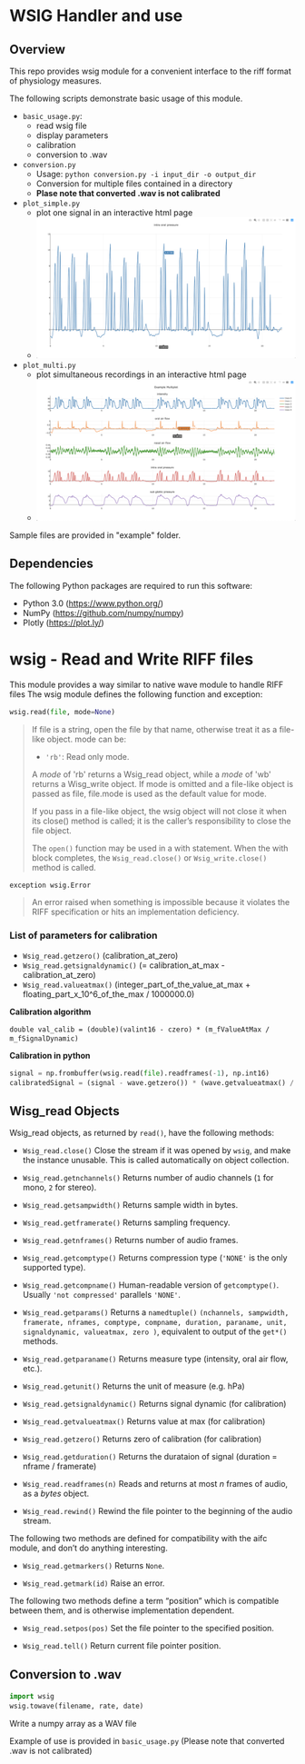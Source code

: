 # WSIG Handler and use 
## Overview
This repo provides wsig module for a convenient interface to the riff format of physiology measures. 

The following scripts demonstrate basic usage of this module.
* `basic_usage.py`:
  * read wsig file
  * display parameters
  * calibration
  * conversion to .wav
* `conversion.py`
  * Usage: `python conversion.py -i input_dir -o output_dir`
  * Conversion for multiple files contained in a directory
  * **Plase note that converted .wav is not calibrated** 
* `plot_simple.py`
  * plot one signal in an interactive html page
  * ![alt text](https://raw.githubusercontent.com/shi4yu2/wsig/master/img/simpleplot.png)
* `plot_multi.py`
  * plot simultaneous recordings in an interactive html page 
  * ![alt text](https://raw.githubusercontent.com/shi4yu2/wsig/master/img/multiplot.png)
  
Sample files are provided in "example" folder.  

## Dependencies
The following Python packages are required to run this software:
- Python 3.0 (https://www.python.org/)
- NumPy (https://github.com/numpy/numpy)
- Plotly (https://plot.ly/)


# wsig - Read and Write RIFF files
This module provides a way similar to native wave module to handle RIFF files
The wsig module defines the following function and exception:
```python
wsig.read(file, mode=None)
```
> If file is a string, open the file by that name, otherwise treat it as a file-like object. mode can be:
> * `'rb'`: Read only mode.
> 
> A *mode* of 'rb' returns a Wsig_read object, while a *mode* of 'wb' returns a Wisg_write object. If mode is omitted and a file-like object is passed as file, file.mode is used as the default value for mode.
>
> If you pass in a file-like object, the wsig object will not close it when its close() method is called; it is the caller’s responsibility to close the file object.
> 
> The `open()` function may be used in a with statement. When the with block completes, the `Wsig_read.close()` or `Wsig_write.close()` method is called.

```python
exception wsig.Error
```
> An error raised when something is impossible because it violates the RIFF specification or hits an implementation deficiency.

### List of parameters for calibration
* `Wsig_read.getzero()` (calibration_at_zero)
* `Wsig_read.getsignaldynamic()` (= calibration_at_max - calibration_at_zero)
* `Wsig_read.valueatmax()` (integer_part_of_the_value_at_max + floating_part_x_10^6_of_the_max / 1000000.0)

**Calibration algorithm**
```
double val_calib = (double)(valint16 - czero) * (m_fValueAtMax / m_fSignalDynamic)
```

**Calibration in python**
```python
signal = np.frombuffer(wsig.read(file).readframes(-1), np.int16)
calibratedSignal = (signal - wave.getzero()) * (wave.getvalueatmax() / wave.getsignaldynamic())
```

## Wisg_read Objects
Wsig_read objects, as returned by `read()`, have the following methods:

* `Wsig_read.close()`
Close the stream if it was opened by `wsig`, and make the instance unusable. This is called automatically on object collection.

* `Wsig_read.getnchannels()`
Returns number of audio channels (`1` for mono, `2` for stereo).

* `Wsig_read.getsampwidth()`
Returns sample width in bytes.

* `Wsig_read.getframerate()`
Returns sampling frequency.

* `Wsig_read.getnframes()`
Returns number of audio frames.

* `Wsig_read.getcomptype()`
Returns compression type (`'NONE'` is the only supported type).

* `Wsig_read.getcompname()`
Human-readable version of `getcomptype()`. Usually `'not compressed'` parallels `'NONE'`.

* `Wsig_read.getparams()`
Returns a `namedtuple()` `(nchannels, sampwidth, framerate, nframes, comptype, compname, duration, paraname, unit, signaldynamic, valueatmax, zero )`, equivalent to output of the `get*()` methods.

* `Wsig_read.getparaname()` 
Returns measure type (intensity, oral air flow, etc.).

* `Wsig_read.getunit()` 
Returns the unit of measure (e.g. hPa)

* `Wsig_read.getsignaldynamic()`
Returns signal dynamic (for calibration)

* `Wsig_read.getvalueatmax()`
Returns value at max (for calibration)

* `Wsig_read.getzero()`
Returns zero of calibration (for calibration)

* `Wsig_read.getduration()`
Returns the durataion of signal (duration = nframe / framerate)

* `Wsig_read.readframes(n)`
Reads and returns at most *n* frames of audio, as a *bytes* object.

* `Wsig_read.rewind()`
Rewind the file pointer to the beginning of the audio stream.

The following two methods are defined for compatibility with the aifc module, and don’t do anything interesting.

* `Wsig_read.getmarkers()`
Returns `None`.

* `Wsig_read.getmark(id)`
Raise an error.

The following two methods define a term “position” which is compatible between them, and is otherwise implementation dependent.

* `Wsig_read.setpos(pos)`
Set the file pointer to the specified position.

* `Wsig_read.tell()`
Return current file pointer position.

## Conversion to .wav
```python
import wsig
wsig.towave(filename, rate, date)
```
Write a numpy array as a WAV file

Example of use is provided in `basic_usage.py` (Please note that converted .wav is not calibrated)
